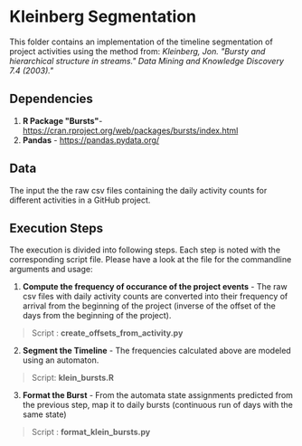 # Kleinberg Segmentation

This folder contains an implementation of the timeline segmentation of project activities using the method from: _Kleinberg, Jon. "Bursty and hierarchical structure in streams." Data Mining and Knowledge Discovery 7.4 (2003)."_

## Dependencies
1. __R Package "Bursts"__- https://cran.rproject.org/web/packages/bursts/index.html
2. __Pandas__ - https://pandas.pydata.org/

## Data
The input the the raw csv files containing the daily activity counts for different activities in a GitHub project.

## Execution Steps
The execution is divided into following steps. Each step is noted with the corresponding script file. Please have a look at the file for the commandline arguments and usage:

1. __Compute the frequency of occurance of the project events__ - The raw csv files with daily activity counts are converted into their frequency of arrival from the beginning of the project (inverse of the offset of the days from the beginning of the project).
> Script : __create_offsets_from_activity.py__

2. __Segment the Timeline__ - The frequencies calculated above are modeled using an automaton.
> Script: __klein_bursts.R__ 

3. __Format the Burst__ - From the automata state assignments predicted from the previous step, map it to daily bursts (continuous run of days with the same state)
> Script : __format_klein_bursts.py__
